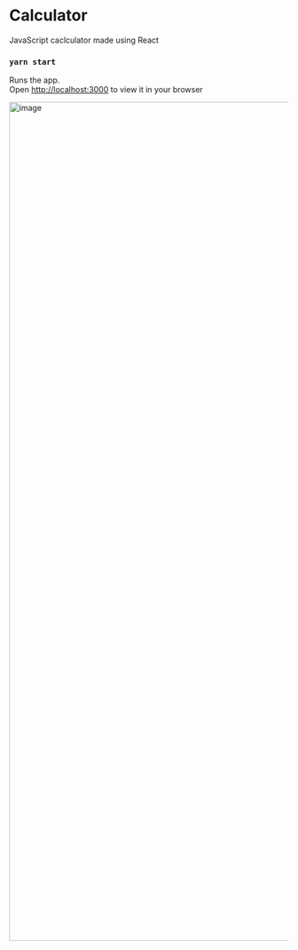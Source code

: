 # Calculator

JavaScript caclculator made using React

### `yarn start`
Runs the app.  
Open [http://localhost:3000](http://localhost:3000) to view it in your browser

   
      
      

<img width="1512" alt="image" src="https://user-images.githubusercontent.com/75574368/184123967-dd3d1f17-b44b-424e-93be-9bc5fd9bb631.png">
